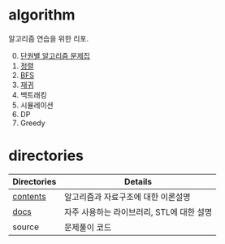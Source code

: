 # algorithm

알고리즘 연습을 위한 리포.

0. [단원별 알고리즘 문제집](./contents/README.md)
1. [정렬](./contents/sort/README.md)
2. [BFS](./contents/BFS/README.md)
3. [재귀](./contents/recursion/README.md)
4. 백트래킹
5. 시뮬레이션 
6. DP
7. Greedy

# directories

|Directories|Details|
|---|---|
|[contents](./contents/README.md)|알고리즘과 자료구조에 대한 이론설명|
|[docs](./docs/STL/README.md)|자주 사용하는 라이브러리, STL에 대한 설명|
|source|문제풀이 코드|
